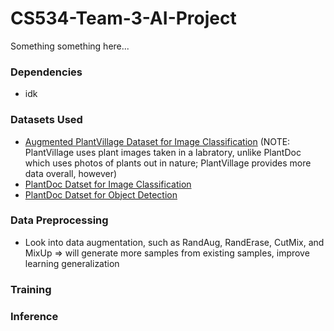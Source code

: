 # CS534-Team-3-AI-Project
Something something here...

### Dependencies
- idk

### Datasets Used
- [Augmented PlantVillage Dataset for Image Classification](https://www.kaggle.com/datasets/vipoooool/new-plant-diseases-dataset) (NOTE: PlantVillage uses plant images taken in a labratory, unlike PlantDoc which uses photos of plants out in nature; PlantVillage provides more data overall, however)
- [PlantDoc Datset for Image Classification](https://github.com/pratikkayal/PlantDoc-Dataset.git)
- [PlantDoc Datset for Object Detection](https://github.com/pratikkayal/PlantDoc-Object-Detection-Dataset)

### Data Preprocessing
- Look into data augmentation, such as RandAug, RandErase, CutMix, and MixUp => will generate more samples from existing samples, improve learning generalization

### Training

### Inference

